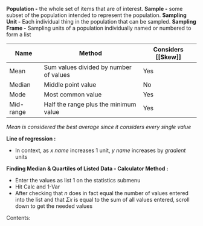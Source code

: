 **Population -** the whole set of items that are of interest.
**Sample -** some subset of the population intended to represent the population.
**Sampling Unit -** Each individual thing in the population that can be sampled.
**Sampling Frame -** Sampling units of a population individually named or numbered to form a list

|Name | Method | Considers [[Skew]] |
| --- | --- | --- |
|Mean | Sum values divided by number of values | Yes |
|Median | Middle point value | No|
|Mode | Most common value | Yes |
|Mid-range | Half the range plus the minimum value| Yes|
*Mean is considered the best average since it considers every single value*

**Line of regression :**
- In context, as *x name* increases 1 unit, *y name* increases by *gradient* units

**Finding Median & Quartiles of Listed Data - Calculator Method :**
- Enter the values as list 1 on the statistics submenu
- Hit Calc and 1-Var
- After checking that $n$ does in fact equal the number of values entered into the list and that $\Sigma x$ is equal to the sum of all values entered, scroll down to get the needed values

Contents:
```folder-index-content
```